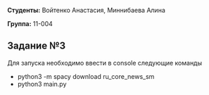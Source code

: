 **Студенты:** Войтенко Анастасия, Миннибаева Алина

**Группа:** 11-004

## Задание №3

Для запуска необходимо ввести в console следующие команды
 - python3 -m spacy download ru_core_news_sm
 - python3 main.py 
